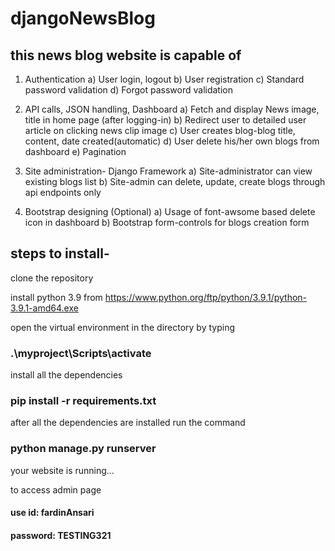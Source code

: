 # djangoNewsBlog

## this news blog website is capable of
1. Authentication
a) User login, logout
b) User registration
c) Standard password validation
d) Forgot password validation

2. API calls, JSON handling, Dashboard
a) Fetch and display News image, title in home page (after logging-in)
b) Redirect user to detailed user article on clicking news clip image
c) User creates blog-blog title, content, date created(automatic)
d) User delete his/her own blogs from dashboard
e) Pagination

3. Site administration- Django Framework
a) Site-administrator can view existing blogs list
b) Site-admin can delete, update, create blogs through api endpoints only

4. Bootstrap designing (Optional)
a) Usage of font-awsome based delete icon in dashboard
b) Bootstrap form-controls for blogs creation form

## steps to install-
clone the repository

install python 3.9 from 
https://www.python.org/ftp/python/3.9.1/python-3.9.1-amd64.exe

open the virtual environment in the directory by typing
### .\myproject\Scripts\activate

install all the dependencies
### pip install -r requirements.txt

after all the dependencies are installed run the command
### python manage.py runserver

your website is running...

to access admin page 
#### use id: fardinAnsari
#### password: TESTING321
